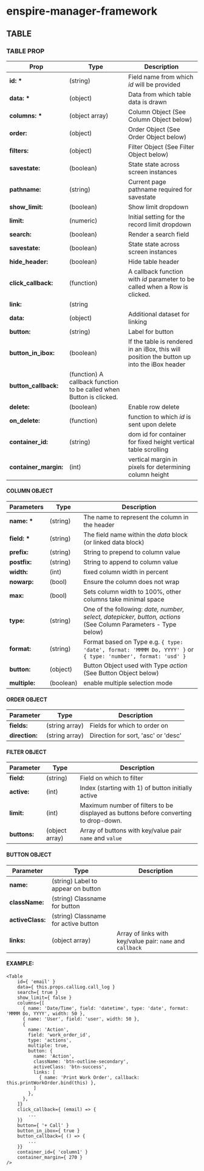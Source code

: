 # enspire-manager-framework

## TABLE

### TABLE PROP

Prop | Type | Description
-----|------|------------
**id: \*** | (string) | Field name from which _id_ will be provided
**data: \*** | (object) | Data from which table data is drawn
**columns: \*** |(object array) | Column Object (See Column Object below)
**order:** | (object) | Order Object (See Order Object below)
**filters:** | (object) | Filter Object (See Filter Object below)
**savestate:** | (boolean) | State state across screen instances
**pathname:** | (string) | Current page pathname required for savestate
**show_limit:** | (boolean) | Show limit dropdown
**limit:** | (numeric) | Initial setting for the record limit dropdown
**search:** | (boolean) | Render a search field
**savestate:** | (boolean) | State state across screen instances
**hide_header:** | (boolean) | Hide table header
**click_callback:** | (function) | A callback function with _id_ parameter to be called when a Row is clicked.
**link:** | (string || array) | field on which to link another data set.  If array, the first is the field for the additional data set, the second is the original dataset.
**data:** | (object) | Additional dataset for linking
**button:** | (string) | Label for button
**button_in_ibox:** | (boolean) | If the table is rendered in an iBox, this will position the button up into the iBox header
**button_callback:** | (function) A callback function to be called when Button is clicked.
**delete:** | (boolean) | Enable row delete
**on_delete:** | (function) | function to which *id* is sent upon delete
**container_id:** | (string) | dom id for container for fixed height vertical table scrolling 
**container_margin:** | (int) | vertical margin in pixels for determining column height

#### COLUMN OBJECT

Parameters | Type | Description
-----------|------|------------
**name: \*** | (string) | The name to represent the column in the header
**field: \*** | (string) | The field name within the *data* block (or linked data block)
**prefix:** | (string) | String to prepend to column value
**postfix:** | (string) | String to append to column value
**width:** | (int) | fixed column width in percent
**nowarp:** | (bool) | Ensure the column does not wrap
**max:** | (bool) | Sets column width to 100%, other columns take minimal space
**type:** | (string) | One of the following: _date, number, select, datepicker, button, actions_ (See Column Parameters - Type below)
**format:** | (string) | Format based on Type e.g. ``{ type: 'date', format: 'MMMM Do, YYYY' }`` or ``{ type: 'number', format: 'usd' }``
**button:** | (object) | Button Object used with Type _action_ (See Button Object below)
**multiple:** | (boolean) | enable multiple selection mode

#### ORDER OBJECT

Parameter | Type | Description
----------|------|------------
**fields:** | (string array) | Fields for which to order on
**direction:** | (string array) | Direction for sort, 'asc' or 'desc'

#### FILTER OBJECT

Parameter | Type | Description
----------|------|------------
**field:** | (string)| Field on which to filter 
**active:** | (int) | Index (starting with 1) of button initially active
**limit:** | (int) | Maximum number of filters to be displayed as buttons before converting to drop-down.
**buttons:** | (object array) | Array of buttons with key/value pair `name` and `value`

#### BUTTON OBJECT

Parameter | Type | Description
----------|------|------------
**name:** | (string) Label to appear on button
**className:** | (string) Classname for button
**activeClass:** | (string) Classname for active button
**links:** | (object array) | Array of links with key/value pair: `name` and `callback`

#### EXAMPLE:

```
<Table
    id={ 'email' }
    data={ this.props.callLog.call_log }
    search={ true }
    show_limit={ false }
    columns={[
      { name: 'Date/Time', field: 'datetime', type: 'date', format: 'MMMM Do, YYYY', width: 50 },
      { name: 'User', field: 'user', width: 50 },
      {
        name: 'Action',
        field: 'work_order_id',
        type: 'actions',
        multiple: true,
        button: {
          name: 'Action',
          className: 'btn-outline-secondary',
          activeClass: 'btn-success',
          links: [
            { name: 'Print Work Order', callback: this.printWorkOrder.bind(this) },
          ]
        },
      },
    ]}
    click_callback={ (email) => {
        ...
    }}
    button={ '+ Call' }
    button_in_ibox={ true }
    button_callback={ () => {
        ...
    }}
    container_id={ 'column1' }
    container_margin={ 270 }
/>
```
